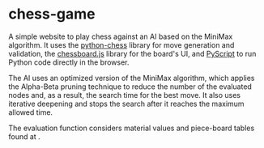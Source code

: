 # chess-game

A simple website to play chess against an AI based on the MiniMax algorithm. It uses the [python-chess](https://python-chess.readthedocs.io/en/latest/) library for move generation and validation, the [chessboard.js](https://chessboardjs.com/) library for the board's UI, and [PyScript](https://pyscript.net/) to run Python code directly in the browser.

The AI uses an optimized version of the MiniMax algorithm, which applies the Alpha-Beta pruning technique to reduce the number of the evaluated nodes and, as a result, the search time for the best move. It also uses iterative deepening and stops the search after it reaches the maximum allowed time.

The evaluation function considers material values and piece-board tables found at [](https://www.chessprogramming.org/Simplified_Evaluation_Function).
